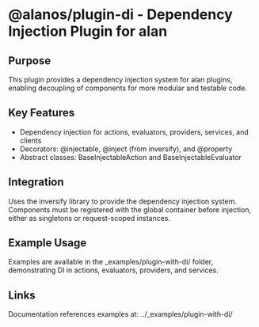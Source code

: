 # @alanos/plugin-di - Dependency Injection Plugin for alan

## Purpose

This plugin provides a dependency injection system for alan plugins, enabling decoupling of components for more modular and testable code.

## Key Features

- Dependency injection for actions, evaluators, providers, services, and clients
- Decorators: @injectable, @inject (from inversify), and @property
- Abstract classes: BaseInjectableAction and BaseInjectableEvaluator

## Integration

Uses the inversify library to provide the dependency injection system. Components must be registered with the global container before injection, either as singletons or request-scoped instances.

## Example Usage

Examples are available in the \_examples/plugin-with-di/ folder, demonstrating DI in actions, evaluators, providers, and services.

## Links

Documentation references examples at: ../\_examples/plugin-with-di/
